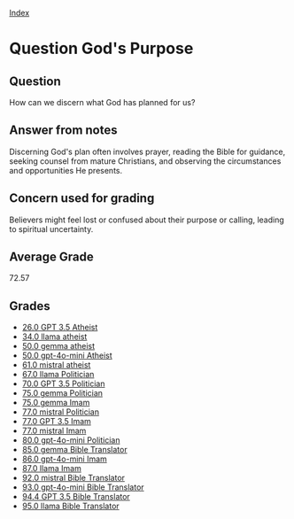 
[Index](../../index.md)
# Question God's Purpose
## Question
How can we discern what God has planned for us?

## Answer from notes
Discerning God's plan often involves prayer, reading the Bible for guidance, seeking counsel from mature Christians, and observing the circumstances and opportunities He presents.

## Concern used for grading
Believers might feel lost or confused about their purpose or calling, leading to spiritual uncertainty.

## Average Grade
72.57

## Grades
 * [26.0 GPT 3.5 Atheist](../answers/GPT_3.5_Atheist/God_s_Purpose.md)
 * [34.0 llama atheist](../answers/llama_atheist/God_s_Purpose.md)
 * [50.0 gemma atheist](../answers/gemma_atheist/God_s_Purpose.md)
 * [50.0 gpt-4o-mini Atheist](../answers/gpt-4o-mini_Atheist/God_s_Purpose.md)
 * [61.0 mistral atheist](../answers/mistral_atheist/God_s_Purpose.md)
 * [67.0 llama Politician](../answers/llama_Politician/God_s_Purpose.md)
 * [70.0 GPT 3.5 Politician](../answers/GPT_3.5_Politician/God_s_Purpose.md)
 * [75.0 gemma Politician](../answers/gemma_Politician/God_s_Purpose.md)
 * [75.0 gemma Imam](../answers/gemma_Imam/God_s_Purpose.md)
 * [77.0 mistral Politician](../answers/mistral_Politician/God_s_Purpose.md)
 * [77.0 GPT 3.5 Imam](../answers/GPT_3.5_Imam/God_s_Purpose.md)
 * [77.0 mistral Imam](../answers/mistral_Imam/God_s_Purpose.md)
 * [80.0 gpt-4o-mini Politician](../answers/gpt-4o-mini_Politician/God_s_Purpose.md)
 * [85.0 gemma Bible Translator](../answers/gemma_Bible_Translator/God_s_Purpose.md)
 * [86.0 gpt-4o-mini Imam](../answers/gpt-4o-mini_Imam/God_s_Purpose.md)
 * [87.0 llama Imam](../answers/llama_Imam/God_s_Purpose.md)
 * [92.0 mistral Bible Translator](../answers/mistral_Bible_Translator/God_s_Purpose.md)
 * [93.0 gpt-4o-mini Bible Translator](../answers/gpt-4o-mini_Bible_Translator/God_s_Purpose.md)
 * [94.4 GPT 3.5 Bible Translator](../answers/GPT_3.5_Bible_Translator/God_s_Purpose.md)
 * [95.0 llama Bible Translator](../answers/llama_Bible_Translator/God_s_Purpose.md)
